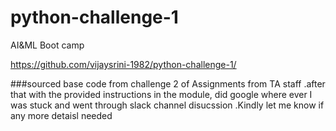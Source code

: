 
# python-challenge-1
AI&amp;ML Boot camp

https://github.com/vijaysrini-1982/python-challenge-1/

###sourced base code from challenge 2 of  Assignments from TA staff .after that with the provided instructions in the module, did google where ever I was stuck and went through slack channel disucssion .Kindly let me know if any more detaisl needed  

